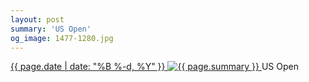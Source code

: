 ```yaml
---
layout: post
summary: 'US Open'
og_image: 1477-1280.jpg
---
```


<p>
 <time>
  <a href="/1477">
   {{ page.date | date: "%B %-d, %Y" }}
  </a>
 </time>
 <a href="/1477">
  <img alt="{{ page.summary }}" data-taken="8/30/2021" sizes="(min-width: 700px) 50vw, calc(100vw - 2rem)" src="{{ site.assets_url }}/1477-640.jpg" srcset="{{ site.assets_url }}/1477-320.jpg 320w, {{ site.assets_url }}/1477-640.jpg 640w, {{ site.assets_url }}/1477-960.jpg 960w, {{ site.assets_url }}/1477-1280.jpg 1280w"/>
 </a>
 <span>
  US Open
 </span>
</p>
